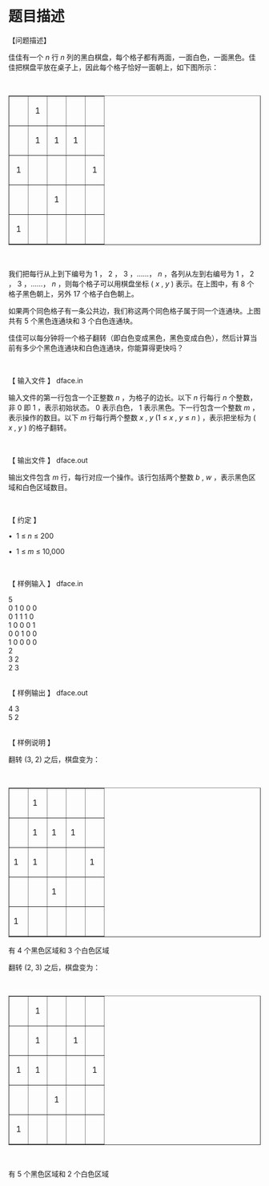 # 题目描述


<p>
【问题描述】
</p>
<p>
佳佳有一个 <em>n </em>行 <em>n </em>列的黑白棋盘，每个格子都有两面，一面白色，一面黑色。佳佳把棋盘平放在桌子上，因此每个格子恰好一面朝上，如下图所示：
</p>
<p>
 
</p>
<table cellspacing="0" cellpadding="0" border="1">
<tbody>
<tr>
<td valign="top" width="21">
<p align="center">
 
</p>
</td>
<td valign="top" width="21">
<p align="center">
1
</p>
</td>
<td valign="top" width="21">
<p align="center">
 
</p>
</td>
<td valign="top" width="21">
<p align="center">
 
</p>
</td>
<td valign="top" width="21">
<p align="center">
 
</p>
</td>
</tr>
<tr>
<td valign="top" width="21">
<p align="center">
 
</p>
</td>
<td valign="top" width="21">
<p align="center">
1
</p>
</td>
<td valign="top" width="21">
<p align="center">
1
</p>
</td>
<td valign="top" width="21">
<p align="center">
1
</p>
</td>
<td valign="top" width="21">
<p align="center">
 
</p>
</td>
</tr>
<tr>
<td valign="top" width="21">
<p align="center">
1
</p>
</td>
<td valign="top" width="21">
<p align="center">
 
</p>
</td>
<td valign="top" width="21">
<p align="center">
 
</p>
</td>
<td valign="top" width="21">
<p align="center">
 
</p>
</td>
<td valign="top" width="21">
<p align="center">
1
</p>
</td>
</tr>
<tr>
<td valign="top" width="21">
<p align="center">
 
</p>
</td>
<td valign="top" width="21">
<p align="center">
 
</p>
</td>
<td valign="top" width="21">
<p align="center">
1
</p>
</td>
<td valign="top" width="21">
<p align="center">
 
</p>
</td>
<td valign="top" width="21">
<p align="center">
 
</p>
</td>
</tr>
<tr>
<td valign="top" width="21">
<p align="center">
1
</p>
</td>
<td valign="top" width="21">
<p align="center">
 
</p>
</td>
<td valign="top" width="21">
<p align="center">
 
</p>
</td>
<td valign="top" width="21">
<p align="center">
 
</p>
</td>
<td valign="top" width="21">
<p align="center">
 
</p>
</td>
</tr>
</tbody>
</table>
<p>
 
</p>
<p>
我们把每行从上到下编号为 1 ， 2 ， 3 ，……， <em>n </em>，各列从左到右编号为 1 ， 2 ， 3 ，……， <em>n </em>，则每个格子可以用棋盘坐标 ( <em>x </em>, <em>y </em>) 表示。在上图中，有 8 个格子黑色朝上，另外 17 个格子白色朝上。
</p>
<p>
如果两个同色格子有一条公共边，我们称这两个同色格子属于同一个连通块。上图共有 5 个黑色连通块和 3 个白色连通块。
</p>
<p>
佳佳可以每分钟将一个格子翻转（即白色变成黑色，黑色变成白色），然后计算当前有多少个黑色连通块和白色连通块，你能算得更快吗？
</p>
<p>
 
</p>
<p>
【 输入文件 】 dface.in
</p>
<p>
输入文件的第一行包含一个正整数 <em>n </em>，为格子的边长。以下 <em>n </em>行每行 <em>n </em>个整数，非 0 即 1 ，表示初始状态。 0 表示白色， 1 表示黑色。下一行包含一个整数 <em>m </em>，表示操作的数目。以下 <em>m </em>行每行两个整数 <em>x </em>, <em>y </em>(1 ≤ <em>x </em>, <em>y </em>≤ <em>n </em>) ，表示把坐标为 ( <em>x </em>, <em>y </em>) 的格子翻转。
</p>
<p>
 
</p>
<p>
【 输出文件 】 dface.out
</p>
<p>
输出文件包含 <em>m </em>行，每行对应一个操作。该行包括两个整数 <em>b </em>, <em>w </em>，表示黑色区域和白色区域数目。
</p>
<p>
 
</p>
<p>
【 约定 】
</p>
<p>
•  1 ≤ <em>n </em>≤ 200
</p>
<p>
•  1 ≤ <em>m </em>≤ 10,000
</p>
<p>
 
</p>
<p>
【 样例输入 】 dface.in
</p>
<p>
5<br/>
0 1 0 0 0<br/>
0 1 1 1 0<br/>
1 0 0 0 1<br/>
0 0 1 0 0<br/>
1 0 0 0 0<br/>
2<br/>
3 2<br/>
2 3<br/>
 
</p>
<p>
【 样例输出 】 dface.out
</p>
<p>
4 3<br/>
5 2<br/>
 
</p>
<p>
【 样例说明 】
</p>
<p>
翻转 (3, 2) 之后，棋盘变为：
</p>
<p>
 
</p>
<table cellspacing="0" cellpadding="0" border="1">
<tbody>
<tr>
<td valign="top" width="21">
<p>
 
</p>
</td>
<td valign="top" width="21">
<p>
1
</p>
</td>
<td valign="top" width="21">
<p>
 
</p>
</td>
<td valign="top" width="21">
<p>
 
</p>
</td>
<td valign="top" width="21">
<p>
 
</p>
</td>
</tr>
<tr>
<td valign="top" width="21">
<p>
 
</p>
</td>
<td valign="top" width="21">
<p>
1
</p>
</td>
<td valign="top" width="21">
<p>
1
</p>
</td>
<td valign="top" width="21">
<p>
1
</p>
</td>
<td valign="top" width="21">
<p>
 
</p>
</td>
</tr>
<tr>
<td valign="top" width="21">
<p>
1
</p>
</td>
<td valign="top" width="21">
<p>
1
</p>
</td>
<td valign="top" width="21">
<p>
 
</p>
</td>
<td valign="top" width="21">
<p>
 
</p>
</td>
<td valign="top" width="21">
<p>
1
</p>
</td>
</tr>
<tr>
<td valign="top" width="21">
<p>
 
</p>
</td>
<td valign="top" width="21">
<p>
 
</p>
</td>
<td valign="top" width="21">
<p>
1
</p>
</td>
<td valign="top" width="21">
<p>
 
</p>
</td>
<td valign="top" width="21">
<p>
 
</p>
</td>
</tr>
<tr>
<td valign="top" width="21">
<p>
1
</p>
</td>
<td valign="top" width="21">
<p>
 
</p>
</td>
<td valign="top" width="21">
<p>
 
</p>
</td>
<td valign="top" width="21">
<p>
 
</p>
</td>
<td valign="top" width="21">
<p>
 
</p>
</td>
</tr>
</tbody>
</table>
<p>
有 4 个黑色区域和 3 个白色区域
</p>
<p>
翻转 (2, 3) 之后，棋盘变为：
</p>
<p>
 
</p>
<table cellspacing="0" cellpadding="0" border="1">
<tbody>
<tr>
<td valign="top" width="21">
<p align="center">
 
</p>
</td>
<td valign="top" width="21">
<p align="center">
1
</p>
</td>
<td valign="top" width="21">
<p align="center">
 
</p>
</td>
<td valign="top" width="21">
<p align="center">
 
</p>
</td>
<td valign="top" width="21">
<p align="center">
 
</p>
</td>
</tr>
<tr>
<td valign="top" width="21">
<p align="center">
 
</p>
</td>
<td valign="top" width="21">
<p align="center">
1
</p>
</td>
<td valign="top" width="21">
<p align="center">
 
</p>
</td>
<td valign="top" width="21">
<p align="center">
1
</p>
</td>
<td valign="top" width="21">
<p align="center">
 
</p>
</td>
</tr>
<tr>
<td valign="top" width="21">
<p align="center">
1
</p>
</td>
<td valign="top" width="21">
<p align="center">
1
</p>
</td>
<td valign="top" width="21">
<p align="center">
 
</p>
</td>
<td valign="top" width="21">
<p align="center">
 
</p>
</td>
<td valign="top" width="21">
<p align="center">
1
</p>
</td>
</tr>
<tr>
<td valign="top" width="21">
<p align="center">
 
</p>
</td>
<td valign="top" width="21">
<p align="center">
 
</p>
</td>
<td valign="top" width="21">
<p align="center">
1
</p>
</td>
<td valign="top" width="21">
<p align="center">
 
</p>
</td>
<td valign="top" width="21">
<p align="center">
 
</p>
</td>
</tr>
<tr>
<td valign="top" width="21">
<p align="center">
1
</p>
</td>
<td valign="top" width="21">
<p align="center">
 
</p>
</td>
<td valign="top" width="21">
<p align="center">
 
</p>
</td>
<td valign="top" width="21">
<p align="center">
 
</p>
</td>
<td valign="top" width="21">
<p align="center">
 
</p>
</td>
</tr>
</tbody>
</table>
<p>
 
</p>
<p>
有 5 个黑色区域和 2 个白色区域
</p>
